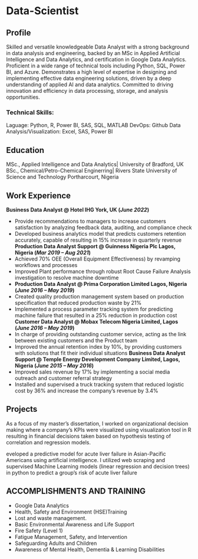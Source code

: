 # Data-Scientist

## Profile
Skilled and versatile knowledgeable Data Analyst with a strong background in data analysis and engineering, backed by an MSc in Applied Artificial Intelligence and Data Analytics, and certification in Google Data Analytics. Proficient in a wide range of technical tools including Python, SQL, Power BI, and Azure. Demonstrates a high level of expertise in designing and implementing effective data engineering solutions, driven by a deep understanding of applied AI and data analytics. Committed to driving innovation and efficiency in data processing, storage, and analysis opportunities.

### Technical Skills:
Laguage: Python, R, Power BI, SAS, SQL, MATLAB
DevOps: Github
Data Analysis/Visualization: Excel, SAS, Power BI

## Education
MSc., Applied Intelligence and Data Analytics| University of Bradford, UK
BSc., Chemical/Petro-Chemical Enginerring| Rivers State University of Science and Technology Portharcourt, Nigeria

## Work Experience
**Business Data Analyst @ Hotel IHG York, UK (_June 2022_)**
- Provide recommendations to managers to increase customers satisfaction by analyzing feedback data, auditing, and compliance check
- Developed business analytics model that predicts customers retention accurately, capable of resulting in 15% increase in quarterly revenue
**Production Data Analyst Support @ Guinness Nigeria Plc Lagos, Nigeria (_Mar 2019 – Aug 2021_)**
- Achieved 70% OEE (Overall Equipment Effectiveness) by revamping workflows and processes
- Improved Plant performance through robust Root Cause Failure Analysis investigation to resolve machine downtime
- **Production Data Analyst @ Prima Corporation Limited Lagos, Nigeria (_June 2016 – May 2019_)**
- Created quality production management system based on production specification that reduced production waste by 21%
- Implemented a process parameter tracking system for predicting machine failure that resulted in a 25% reduction in production cost
**Customer Data Analyst @ Mobax Telecom Nigeria Limited, Lagos (_June 2016 – May 2019_)**
- In charge of providing outstanding customer service, acting as the link between existing customers and the Product team
- Improved the annual retention index by 10%, by providing customers with solutions that fit their individual situations
**Business Data Analyst Support @ Temple Energy Development Company Limited, Lagos, Nigeria (_June 2015 – May 2016_)**
- Improved sales revenue by 17% by implementing a social media outreach and customer referral strategy
- Installed and supervised a truck tracking system that reduced logistic cost by 36% and increase the company’s revenue by 3.4%

## Projects
As a focus of my master’s dissertation, I worked on organizational decision making where a company’s KPIs were visualized using visualization 
tool in R resulting in financial decisions taken based on hypothesis testing of correlation and regression models.    

eveloped a predictive model for acute liver failure in Asian-Pacific Americans using artificial intelligence. I utilized web scraping and 
supervised Machine Learning models (linear regression and decision trees) in python to predict a group’s risk of acute liver failure

## ACCOMPLISHMENTS AND TRAINING
- Google Data Analytics
- Health, Safety and Environment (HSE)Training
- Lost and waste management.
- Basic Environmental Awareness and Life Support
- Fire Safety (Level 1)
- Fatigue Management, Safety, and Intervention
- Safeguarding Adults and Children
- Awareness of Mental Health, Dementia & Learning Disabilities
